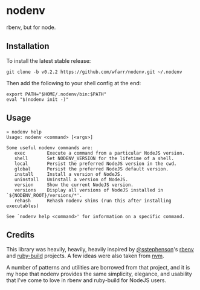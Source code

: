 # nodenv

rbenv, but for node.

## Installation

To install the latest stable release:

```
git clone -b v0.2.2 https://github.com/wfarr/nodenv.git ~/.nodenv
```

Then add the following to your shell config at the end:

```
export PATH="$HOME/.nodenv/bin:$PATH"
eval "$(nodenv init -)"
```

## Usage

```
» nodenv help
Usage: nodenv <command> [<args>]

Some useful nodenv commands are:
   exec        Execute a command from a particular NodeJS version.
   shell       Set NODENV_VERSION for the lifetime of a shell.
   local       Persist the preferred NodeJS version in the cwd.
   global      Persist the preferred NodeJS default version.
   install     Install a version of NodeJS.
   uninstall   Uninstall a version of NodeJS.
   version     Show the current NodeJS version.
   versions    Display all versions of NodeJS installed in `${NODENV_ROOT}/versions/*'.
   rehash      Rehash nodenv shims (run this after installing executables)

See `nodenv help <command>' for information on a specific command.
```

## Credits

This library was heavily, heavily, heavily inspired by
[@sstephenson](https://github.com/sstephenson)'s
[rbenv](https://github.com/sstephenson/rbenv) and
[ruby-build](https://github.com/sstephenson/ruby-build) projects.
A few ideas were also taken from [nvm](https://github.com/creationix/nvm).

A number of patterns and utilities are borrowed from that project,
and it is my hope that nodenv provides the same simplicity,
elegance, and usability that I've come to love in rbenv and ruby-build
for NodeJS users.
